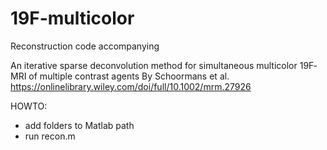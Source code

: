 # 19F-multicolor

Reconstruction code accompanying 

An iterative sparse deconvolution method for simultaneous multicolor 19F‐MRI of multiple contrast agents
By Schoormans et al. 
https://onlinelibrary.wiley.com/doi/full/10.1002/mrm.27926

HOWTO: 
- add folders to Matlab path 
- run recon.m 

